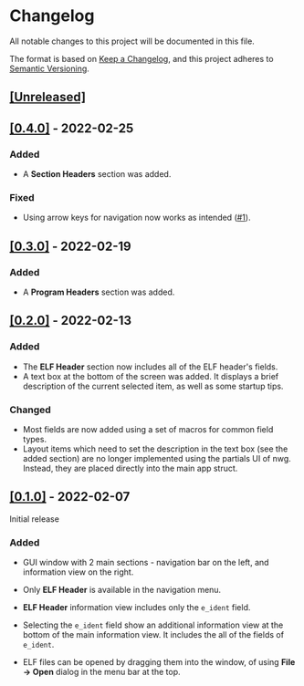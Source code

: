 # Changelog
All notable changes to this project will be documented in this file.

The format is based on [Keep a Changelog](https://keepachangelog.com/en/1.0.0/), and this project adheres to [Semantic Versioning](https://semver.org/spec/v2.0.0.html).

## [[Unreleased]](https://github.com/oshaked1/elf-explorer/compare/v0.4.0...HEAD)

## [[0.4.0]](https://github.com/oshaked1/elf-explorer/compare/v0.3.0...v0.4.0) - 2022-02-25

### Added

- A **Section Headers** section was added.

### Fixed

- Using arrow keys for navigation now works as intended ([#1](https://github.com/oshaked1/elf-explorer/issues/1)).

## [[0.3.0]](https://github.com/oshaked1/elf-explorer/compare/v0.2.0...v0.3.0) - 2022-02-19

### Added

- A **Program Headers** section was added.

## [[0.2.0]](https://github.com/oshaked1/elf-explorer/compare/v0.1.0...v0.2.0) - 2022-02-13

### Added

- The **ELF Header** section now includes all of the ELF header's fields.
- A text box at the bottom of the screen was added. It displays a brief description of the current selected item, as well as some startup tips.

### Changed

- Most fields are now added using a set of macros for common field types.
- Layout items which need to set the description in the text box (see the added section) are no longer implemented using the partials UI of nwg. Instead, they are placed directly into the main app struct.

## [[0.1.0]](https://github.com/oshaked1/elf-explorer/releases/tag/v0.1.0) - 2022-02-07

Initial release

### Added
- GUI window with 2 main sections - navigation bar on the left, and information view on the right.
- Only **ELF Header** is available in the navigation menu.

- **ELF Header** information view includes only the `e_ident` field.
- Selecting the `e_ident` field show an additional information view at the bottom of the main information view. It includes the all of the fields of `e_ident`.

- ELF files can be opened by dragging them into the window, of using **File -> Open** dialog in the menu bar at the top.